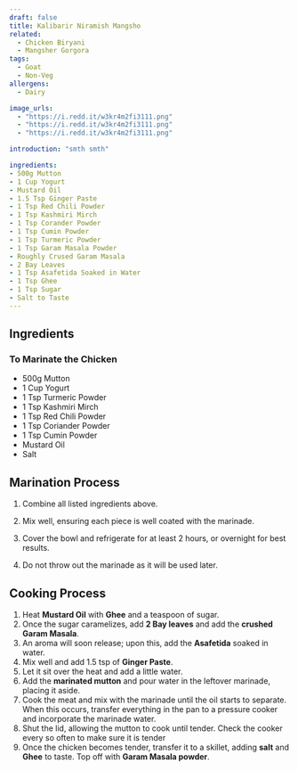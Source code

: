 ```yaml
---
draft: false
title: Kalibarir Niramish Mangsho
related:
  - Chicken Biryani
  - Mangsher Gorgora
tags:
  - Goat
  - Non-Veg
allergens:
  - Dairy

image_urls:
  - "https://i.redd.it/w3kr4m2fi3111.png"
  - "https://i.redd.it/w3kr4m2fi3111.png"
  - "https://i.redd.it/w3kr4m2fi3111.png"

introduction: "smth smth"

ingredients:
- 500g Mutton
- 1 Cup Yogurt
- Mustard Oil
- 1.5 Tsp Ginger Paste
- 1 Tsp Red Chili Powder
- 1 Tsp Kashmiri Mirch
- 1 Tsp Corander Powder
- 1 Tsp Cumin Powder
- 1 Tsp Turmeric Powder
- 1 Tsp Garam Masala Powder
- Roughly Crused Garam Masala
- 2 Bay Leaves
- 1 Tsp Asafetida Soaked in Water
- 1 Tsp Ghee
- 1 Tsp Sugar
- Salt to Taste
---
```


## Ingredients

### To Marinate the Chicken
- 500g Mutton
- 1 Cup Yogurt
- 1 Tsp Turmeric Powder
- 1 Tsp Kashmiri Mirch
- 1 Tsp Red Chili Powder
- 1 Tsp Coriander Powder
- 1 Tsp Cumin Powder
- Mustard Oil
- Salt
## Marination Process

1. Combine all listed ingredients above.

2. Mix well, ensuring each piece is well coated with the marinade.

3. Cover the bowl and refrigerate for at least 2 hours, or overnight for best results. 
4. Do not throw out the marinade as it will be used later.
## Cooking Process

1. Heat **Mustard Oil** with **Ghee** and a teaspoon of sugar.
2. Once the sugar caramelizes, add **2 Bay leaves** and add the **crushed Garam Masala**.
3. An aroma will soon release; upon this, add the **Asafetida** soaked in water.
4. Mix well and add 1.5 tsp of **Ginger Paste**.
5. Let it sit over the heat and add a little water.
6. Add the **marinated mutton** and pour water in the leftover marinade, placing it aside.
7. Cook the meat and mix with the marinade until the oil starts to separate. When this occurs, transfer everything in the pan to a pressure cooker and incorporate the marinade water.
8. Shut the lid, allowing the mutton to cook until tender. Check the cooker every so often to make sure it is tender
9. Once the chicken becomes tender, transfer it to a skillet, adding **salt** and **Ghee** to taste. Top off with **Garam Masala powder**.